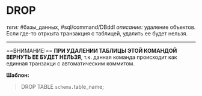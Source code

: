 # DROP
*теги:* #базы_данных, #sql/command/DBddl 
*описание:* удаление объектов. Если где-то отркыта транзакция с таблицей, удалить ее будет нельзя.

---

==ВНИМАНИЕ:== **ПРИ УДАЛЕНИИ ТАБЛИЦЫ ЭТОЙ КОМАНДОЙ ВЕРНУТЬ ЕЕ БУДЕТ НЕЛЬЗЯ**, т.к. данная команда происходит как единная транзакци с автоматическим коммитом.

**Шаблон:**
>DROP TABLE `schema.`table_name;